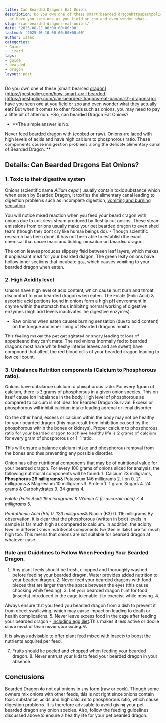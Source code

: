 ```yaml
---
title: Can Bearded Dragons Eat Onions
description: Do you own one of these smart bearded dragonhttpspestpolicy.comhow-smart-are-bearded-dragons
  or have you seen one at you field or zoo and even wonder what...
slug: /can-bearded-dragons-eat-onions/
date: '2025-08-10 00:00:00+00:00'
lastmod: '2025-08-10 00:00:00+00:00'
author: Isaac
categories:
- Guide
- Lizard
tags:
- guide
- bearded
- dragon
layout: post
---
```

Do you own one of these [smart bearded [dragon](https://pestpolicy.com/can-bearded-dragons-eat-apples/)](https://pestpolicy.com/how-smart-are-[bearded](https://pestpolicy.com/can-bearded-dragons-eat-bananas/)-dragons/)or have you seen one at you field or zoo and even wonder what they actually eat? But when it comes to other foods such as onions, you may need to pay a little bit of attention. *So, can bearded Dragon Eat Onions?

* **The simple answer is No.

Never feed bearded dragon with (cooked or raw). Onions are laced with high levels of acids and have high calcium to phosphorous ratio. These components cause indigestion problems along the delicate alimentary canal of Bearded Dragon. **

##  Details: Can Bearded Dragons Eat Onions?

###  1. Toxic to their digestive system

Onions (scientific name *Allium cepa* ) usually contain toxic substance which when eaten by Bearded Dragon, it toxifies the alimentary canal leading to digestion problems such as incomplete digestion, [vomiting and burning sensation](https://www.vetexotic.theclinics.com/article/S1094-9194(16)30081-0/abstract).

You will notice mixed reaction when you feed your beard dragon with onions due to colorless steam produced by fleshly cut onions. These steam emissions from onions usually make your pet bearded dragon to even shed tears (though they dont cry like human beings do). - Though scientific research has been done, it has not been able to establish the exact chemical that cause tears and itching sensation on bearded dragon.

The onion leaves produces slippery fluid between leaf layers, which makes it unpleasant meal for your bearded dragon. The green leafy onions have hollow inner sections that incubate gas, which causes vomiting to your bearded dragon when eaten.

###  2. High Acidity level

Onions have high level of acid content, which cause hurt burn and throat discomfort to your bearded dragon when eaten. The Folate (Folic Acid) & ascorbic acid portions found in onions form a high pH environment in chyme within the stomach thus inhibiting normal working of digestive enzymes (high acid levels inactivates the digestive enzymes).

- Raw onions when eaten causes burning sensation (due to acid content) on the tongue and inner lining of Bearded dragons mouth.

This feeling makes the pet get agitated or angry leading to loss of appetiteand they can't mate. The red onions (normally fed to bearded dragons most have white fleshy interior leaves and are sweet) have compound that affect the red blood cells of your bearded dragon leading to low cell count.

###  3. Unbalance Nutrition components (Calcium to Phosphorous ratio).

Onions have unbalance calcium to phosphorous ratio. For every 1gram of calcium, there is 2 grams of phosphorous in a given onion species. This on itself cause ion imbalance in the body. High level of phosphorous as compared to calcium is not ideal for Bearded Dragon Survival. Excess or phosphorous will inhibit calcium intake leading adrenal or renal disorder.

On the other hand, excess or calcium within the body may not be healthy for your bearded dragon (this may result from inhibition caused by the phosphorous within the bones or kidneys). Proper calcium to phosphorous ratio for your bearded dragon to achieve healthy life is 2 grams of calcium for every gram of phosphorous or 1: 1 ratio.

This will ensure a balance calcium intake and phosphorous removal from the bones and thus preventing any possible disorder.

Onion has other nutritional components that may be of nutritional value for your bearded dragon. For every 100 grams of onions sliced for analysis, the following nutritional components will be found: 1. Calcium 23 milligrams, **Phosphorus 29 milligrams**& Potassium 146 milligrams 2. Iron 0. 21 milligrams & Magnesium 10 milligrams 3. Protein 1. 1 gram, Sugars 4. 24 grams & Carbohydrates 9. 34 grams 4.

*Folate (Folic Acid) 19 micrograms & Vitamin C (L-ascorbic acid) 7. 4 milligrams* 5.

*Pantothenic Acid (B5) 0. 123 milligrams*& Niacin (B3) 0. 116 milligrams By observation, it is clear that the phosphorous (written in bold) levels in sample is far much high as compared to calcium. In addition, the acidity level in different onion nutritional components (written in italic) are far much high too. This means that onions are not suitable for bearded dragon at whatever case.

###  Rule and Guidelines to Follow When Feeding Your Bearded Dragon.

1. Any plant feeds should be fresh, chopped and thoroughly washed before feeding your bearded dragon. Water provides added nutrition to your beaded dragon. 2. Never feed your bearded dragons with food pieces that are larger than the space between the eyes (this cause chocking while feeding). 3. Let your bearded dragon hunt for food (insects) introduced in the cage to enable it to exercise while moving. 4.

Always ensure that you feed you bearded dragon from a dish to prevent it from direct swallowing, which may cause impaction leading to death or health complications. 5. Never leave excess food in the cage after feeding your bearded dragon - [including egg diet](https://pestpolicy.com/can-bearded-dragons-eat-eggs/).This makes it less active or docile since most of them never stop eating. 6.

It is always advisable to offer plant feed mixed with insects to boost the nutrients acquired per feed.

7. Fruits should be peeled and chopped when feeding your bearded dragon. 8. Never entrust your kids to feed your bearded dragon in your absence.

##  Conclusions

Bearded Dragon do not eat onions in any form (raw or cook). Though some owners mix onions with other feeds, this is not right since onions contain toxic substance, acids and high calcium to phosphorous ratio, which cause digestion problems. It is therefore advisable to avoid giving your pet bearded dragon any onion species. Also, follow the feeding guidelines discussed above to ensure a healthy life for your pet bearded dragon.